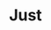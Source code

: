 ﻿---
title: 'Just'
link: https://github.com/angus-c/just
excerpt: '一个无依赖 JavaScript 实用程序库。'
categories:
  - 框架与库
tags:
  - JavaScript
---

